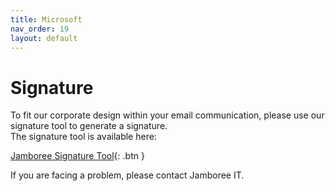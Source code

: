 ```yaml
---
title: Microsoft
nav_order: 19
layout: default
---
```


# Signature

To fit our corporate design within your email communication, please use our signature tool to generate a signature.  
The signature tool is available here:

[Jamboree Signature Tool](https://jamboree-it-switzerland.github.io/signaturTool/){: .btn }

If you are facing a problem, please contact Jamboree IT.